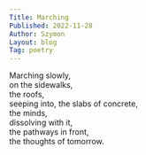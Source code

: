 ```yaml
---
Title: Marching
Published: 2022-11-28
Author: Szymon  
Layout: blog  
Tag: poetry  
---
```


Marching slowly,  
on the sidewalks,  
the roofs,  
seeping into,
the slabs of concrete,  
the minds,  
dissolving with it,  
the pathways in front,  
the thoughts of tomorrow.
